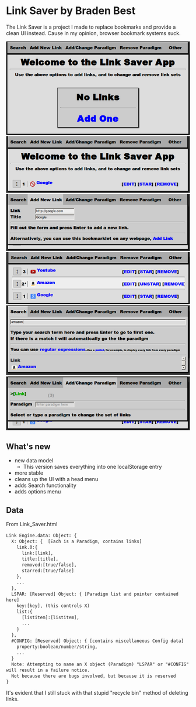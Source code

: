 # Link Saver by Braden Best

The Link Saver is a project I made to replace bookmarks and provide a clean UI instead. Cause in my opinion, browser bookmark systems suck.

![](showcase.png)
![](showcase2.png)
![](showcase3.png)
![](showcase4.png)
![](showcase5.png)
![](showcase6.png)

## What's new

* new data model
  * This version saves everything into one localStorage entry
* more stable
* cleans up the UI with a head menu
* adds Search functionality
* adds options menu

## Data

From Link_Saver.html

    Link Engine.data: Object: { 
      X: Object: {  [Each is a Paradigm, contains links]
        link.0:{
          link:[link],
          title:[title],
          removed:[true/false],
          starred:[true/false]
        },
        ...
      },
      LSPAR: [Reserved] Object: { [Paradigm list and pointer contained here]
        key:[key], (this controls X)
        list:{
          [listitem]:[listitem],
          ...
        }
      },
      #CONFIG: [Reserved] Object: { [contains miscellaneous Config data]
        property:boolean/number/string,
        ...
      }
      Note: Attempting to name an X object (Paradigm) "LSPAR" or "#CONFIG" will result in a failure notice. 
      Not because there are bugs involved, but because it is reserved
    }

It's evident that I still stuck with that stupid "recycle bin" method of deleting links.


